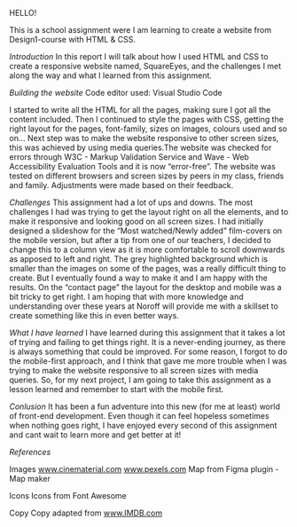 HELLO!

This is a school assignment were I am learning to create a website from Design1-course with HTML & CSS.

_Introduction_
In this report I will talk about how I used HTML and CSS to create a responsive website named, SquareEyes, and the challenges I met along the way and what I learned from this assignment.

_Building the website_
Code editor used: Visual Studio Code

I started to write all the HTML for all the pages, making sure I got all the content included.
Then I continued to style the pages with CSS, getting the right layout for the pages, font-family, sizes on images, colours used and so on...
Next step was to make the website responsive to other screen sizes, this was achieved by using media queries.The website was checked for errors through W3C - Markup Validation Service and Wave - Web Accessibility Evaluation Tools and it is now “error-free”.
The website was tested on different browsers and screen sizes by peers in my class, friends and family. Adjustments were made based on their feedback.

_Challenges_
This assignment had a lot of ups and downs. The most challenges I had was trying to get the layout right on all the elements, and to make it responsive and looking good on all screen sizes.
I had initially designed a slideshow for the “Most watched/Newly added” film-covers on the mobile version, but after a tip from one of our teachers, I decided to change this to a column view as it is more comfortable to scroll downwards as apposed to left and right.
The grey highlighted background which is smaller than the images on some of the pages, was a really difficult thing to create. But I eventually found a way to make it and I am happy with the results.
On the “contact page” the layout for the desktop and mobile was a bit tricky to get right. I am hoping that with more knowledge and understanding over these years at Noroff will provide me with a skillset to create something like this in even better ways.

_What I have learned_
I have learned during this assignment that it takes a lot of trying and failing to get things right. It is a never-ending journey, as there is always something that could be improved.
For some reason, I forgot to do the mobile-first approach, and I think that gave me more trouble when I was trying to make the website responsive to all screen sizes with media queries. So, for my next project, I am going to take this assignment as a lesson learned and remember to start with the mobile first.

_Conlusion_
It has been a fun adventure into this new (for me at least) world of front-end development. Even though it can feel hopeless sometimes when nothing goes right, I have enjoyed every second of this assignment and cant wait to learn more and get better at it!

_References_

Images
www.cinematerial.com
www.pexels.com
Map from Figma plugin - Map maker

Icons
Icons from Font Awesome

Copy
Copy adapted from www.IMDB.com
